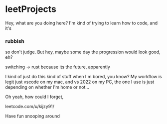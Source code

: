 # leetProjects

Hey, what are you doing here? I'm kind of trying to learn how to code, and it's

### rubbish

so don't judge. But hey, maybe some day the progression would look good, eh?

switching -> rust because its the future, apparently

I kind of just do this kind of stuff when I'm bored, you know? My workflow is legit just vscode on my mac, and vs 2022 on my PC, the one I use is just depending on whether I'm home or not...

Oh yeah, how could I forget,

leetcode.com/u/kijzy91/

Have fun snooping around

